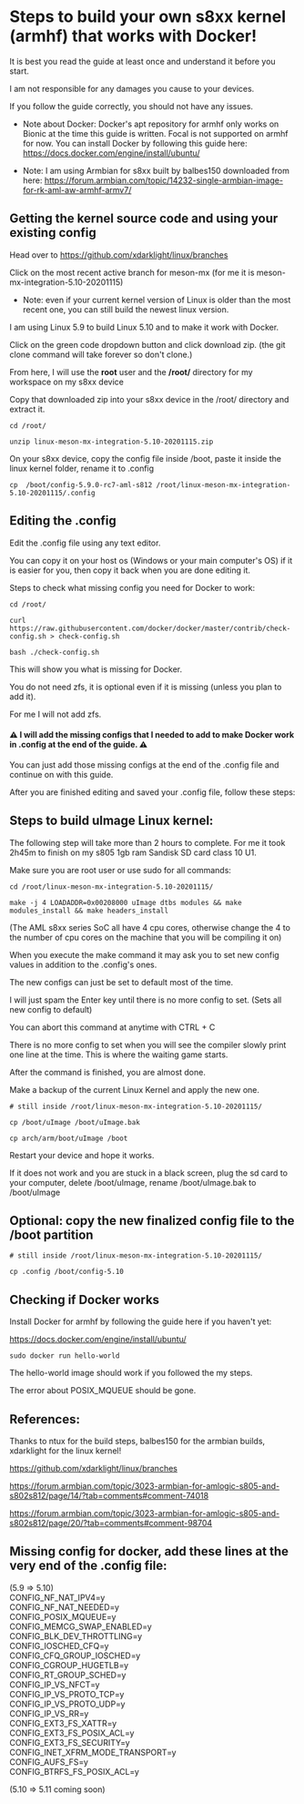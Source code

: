 # Steps to build your own s8xx kernel (armhf) that works with Docker!

It is best you read the guide at least once and understand it before you start.

I am not responsible for any damages you cause to your devices.

If you follow the guide correctly, you should not have any issues.

* Note about Docker: Docker's apt repository for armhf only works on Bionic at the time this guide is written. Focal is not supported on armhf for now. You can install Docker by following this guide here: https://docs.docker.com/engine/install/ubuntu/

* Note: I am using Armbian for s8xx built by balbes150 downloaded from here: https://forum.armbian.com/topic/14232-single-armbian-image-for-rk-aml-aw-armhf-armv7/

## Getting the kernel source code and using your existing config

Head over to https://github.com/xdarklight/linux/branches

Click on the most recent active branch for meson-mx (for me it is meson-mx-integration-5.10-20201115)

* Note: even if your current kernel version of Linux is older than the most recent one, you can still build the newest linux version.

I am using Linux 5.9 to build Linux 5.10 and to make it work with Docker.

Click on the green code dropdown button and click download zip. (the git clone command will take forever so don't clone.)

From here, I will use the **root** user and the **/root/** directory for my workspace on my s8xx device

Copy that downloaded zip into your s8xx device in the /root/ directory and extract it.

	cd /root/

	unzip linux-meson-mx-integration-5.10-20201115.zip


On your s8xx device, copy the config file inside /boot, paste it inside the linux kernel folder, rename it to .config

	cp  /boot/config-5.9.0-rc7-aml-s812 /root/linux-meson-mx-integration-5.10-20201115/.config

## Editing the .config

Edit the .config file using any text editor.

You can copy it on your host os (Windows or your main computer's OS) if it is easier for you, then copy it back when you are done editing it.

Steps to check what missing config you need for Docker to work:

	cd /root/

	curl https://raw.githubusercontent.com/docker/docker/master/contrib/check-config.sh > check-config.sh

	bash ./check-config.sh

This will show you what is missing for Docker.

You do not need zfs, it is optional even if it is missing (unless you plan to add it).

For me I will not add zfs.

<h4>⚠️ I will add the missing configs that I needed to add to make Docker work in .config at the end of the guide. ⚠️</h4>

You can just add those missing configs at the end of the .config file and continue on with this guide.

After you are finished editing and saved your .config file, follow these steps:

## Steps to build uImage Linux kernel:

The following step will take more than 2 hours to complete. For me it took 2h45m to finish on my s805 1gb ram Sandisk SD card class 10 U1.

Make sure you are root user or use sudo for all commands:

	cd /root/linux-meson-mx-integration-5.10-20201115/

	make -j 4 LOADADDR=0x00208000 uImage dtbs modules && make modules_install && make headers_install

(The AML s8xx series SoC all have 4 cpu cores, otherwise change the 4 to the number of cpu cores on the machine that you will be compiling it on)

When you execute the make command it may ask you to set new config values in addition to the .config's ones.

The new configs can just be set to default most of the time.

I will just spam the Enter key until there is no more config to set. (Sets all new config to default)

You can abort this command at anytime with CTRL + C

There is no more config to set when you will see the compiler slowly print one line at the time. This is where the waiting game starts.

After the command is finished, you are almost done.

Make a backup of the current Linux Kernel and apply the new one.
	
	# still inside /root/linux-meson-mx-integration-5.10-20201115/
	
	cp /boot/uImage /boot/uImage.bak

	cp arch/arm/boot/uImage /boot 

Restart your device and hope it works.

If it does not work and you are stuck in a black screen, plug the sd card to your computer, delete /boot/uImage, rename /boot/uImage.bak to /boot/uImage

## Optional: copy the new finalized config file to the /boot partition

	# still inside /root/linux-meson-mx-integration-5.10-20201115/

	cp .config /boot/config-5.10

## Checking if Docker works

Install Docker for armhf by following the guide here if you haven't yet: 

https://docs.docker.com/engine/install/ubuntu/

	sudo docker run hello-world

The hello-world image should work if you followed the my steps.

The error about POSIX_MQUEUE should be gone.

## References:

Thanks to ntux for the build steps, balbes150 for the armbian builds, xdarklight for the linux kernel!

https://github.com/xdarklight/linux/branches

https://forum.armbian.com/topic/3023-armbian-for-amlogic-s805-and-s802s812/page/14/?tab=comments#comment-74018

https://forum.armbian.com/topic/3023-armbian-for-amlogic-s805-and-s802s812/page/20/?tab=comments#comment-98704

## Missing config for docker, add these lines at the very end of the .config file:
(5.9 => 5.10) \
CONFIG_NF_NAT_IPV4=y \
CONFIG_NF_NAT_NEEDED=y \
CONFIG_POSIX_MQUEUE=y \
CONFIG_MEMCG_SWAP_ENABLED=y \
CONFIG_BLK_DEV_THROTTLING=y \
CONFIG_IOSCHED_CFQ=y \
CONFIG_CFQ_GROUP_IOSCHED=y \
CONFIG_CGROUP_HUGETLB=y \
CONFIG_RT_GROUP_SCHED=y \
CONFIG_IP_VS_NFCT=y \
CONFIG_IP_VS_PROTO_TCP=y \
CONFIG_IP_VS_PROTO_UDP=y \
CONFIG_IP_VS_RR=y \
CONFIG_EXT3_FS_XATTR=y \
CONFIG_EXT3_FS_POSIX_ACL=y \
CONFIG_EXT3_FS_SECURITY=y \
CONFIG_INET_XFRM_MODE_TRANSPORT=y \
CONFIG_AUFS_FS=y \
CONFIG_BTRFS_FS_POSIX_ACL=y

(5.10 => 5.11 coming soon)
